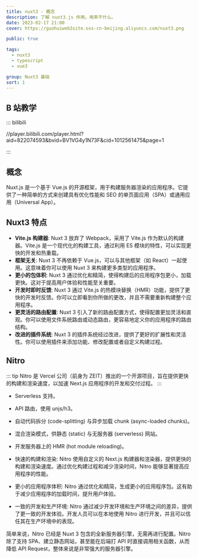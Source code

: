 ```yaml
---
title: nuxt3 - 概念
description: 了解 nuxt3.js 作用，用来干什么。
date: 2023-02-17 21:00
cover: https://guohuiweb3site.oss-cn-beijing.aliyuncs.com/nuxt3.png

public: true

tags:
  - nuxt3
  - typescript
  - vue3

group: Nuxt3 基础
sort: 1
---
```


## B 站教学

::: bilibili

//player.bilibili.com/player.html?aid=822074593&bvid=BV1VG4y1N73F&cid=1012561475&page=1

:::

## 概念

Nuxt.js 是一个基于 Vue.js 的开源框架，用于构建服务器渲染的应用程序。它提供了一种简单的方式来创建具有优化性能和 SEO 的单页面应用（SPA）或通用应用（Universal App）。

## Nuxt3 特点

- **Vite.js 构建器**: Nuxt 3 放弃了 Webpack，采用了 Vite.js 作为默认的构建器。Vite.js 是一个现代化的构建工具，通过利用 ES 模块的特性，可以实现更快的开发和热重载。
- **框架无关**: Nuxt 3 不再依赖于 Vue.js，可以与其他框架（如 React）一起使用。这意味着你可以使用 Nuxt 3 来构建更多类型的应用程序。
- **更小的包体积**: Nuxt 3 通过优化和精简，使得构建后的应用程序包更小，加载更快。这对于提高用户体验和性能至关重要。
- **开发时即时反馈**: Nuxt 3 通过 Vite.js 的热模块替换（HMR）功能，提供了更快的开发时反馈。你可以立即看到你所做的更改，并且不需要重新构建整个应用程序。
- **更灵活的路由配置**: Nuxt 3 引入了新的路由配置方式，使得配置更加灵活和直观。你可以使用文件系统路由或动态路由，更容易地定义你的应用程序的路由结构。
- **改进的插件系统**: Nuxt 3 的插件系统经过改进，提供了更好的扩展性和灵活性。你可以使用插件来添加功能、修改配置或者自定义构建过程。

## Nitro

::: tip
Nitro 是 Vercel 公司（前身为 ZEIT）推出的一个开源项目，旨在提供更快的构建和渲染速度，以加速 Next.js 应用程序的开发和交付过程。
:::

- Serverless 支持。

- API 路由，使用 unjs/h3。

- 自动代码拆分 (code-splitting) 与异步加载 chunk (async-loaded chunks)。

- 混合渲染模式，供静态 (static) 与无服务器 (serverless) 网站。

- 开发服务器上的 HMR (hot module reloading)。

- 快速的构建和渲染: Nitro 使用自定义的 Next.js 构建器和渲染器，提供更快的构建和渲染速度。通过优化构建过程和减少渲染时间，Nitro 能够显著提高应用程序的性能。

- 更小的应用程序体积: Nitro 通过优化和精简，生成更小的应用程序包。这有助于减少应用程序的加载时间，提升用户体验。

- 一致的开发和生产环境: Nitro 通过减少开发环境和生产环境之间的差异，提供了更一致的开发体验。开发人员可以在本地使用 Nitro 进行开发，并且可以信任其在生产环境中的表现。

简单来说，Nitro 已经是 Nuxt 3 包含的全新服务器引擎，无需再进行配置。Nitro 除了支持 SPA、建立静态网站，甚至能在后端打 API 时直接调用相关函数，从而降低 API Request，整体来说是非常强大的服务器引擎。

